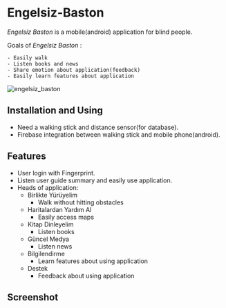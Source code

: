 # Engelsiz-Baston
*Engelsiz Baston* is a mobile(android) application for blind people.

 Goals of *Engelsiz Baston* :
 ```
- Easily walk
- Listen books and news
- Share emotion about application(feedback)
- Easily learn features about application

```
![engelsiz_baston](https://user-images.githubusercontent.com/37975010/73730888-9fa79980-4748-11ea-977a-ce42a80aa9c5.png)
## Installation and Using
- Need a walking stick and distance sensor(for database).
- Firebase integration between walking stick and mobile phone(android).

## Features
- User login with Fingerprint.
- Listen user guide summary and easily use application.
- Heads of application:
  - Birlikte Yürüyelim
    - Walk without hitting obstacles
  - Haritalardan Yardım Al
    - Easily access maps
  - Kitap Dinleyelim
    - Listen books
  - Güncel Medya 
    - Listen news
  - Bilgilendirme
    - Learn features about using application
  - Destek
    - Feedback about using application
    
## Screenshot


